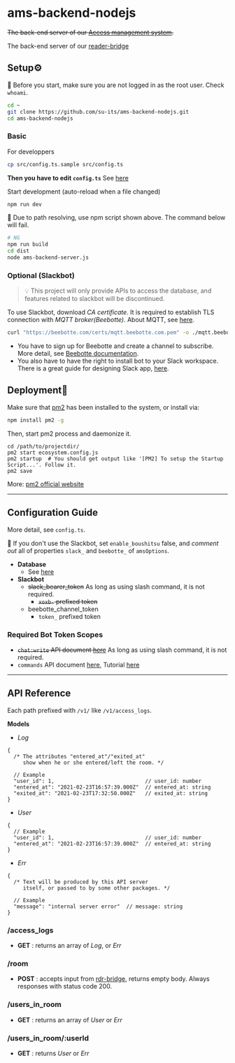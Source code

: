 # ams-backend-nodejs

~~The back-end server of our [Access management system](https://github.com/su-its/Access-management-system).~~

The back-end server of our [reader-bridge](https://github.com/su-its/rdr-bridge)

## Setup:gear:

:memo: Before you start, make sure you are not logged in as the root user. Check `whoami`.

```bash
cd ~
git clone https://github.com/su-its/ams-backend-nodejs.git
cd ams-backend-nodejs
```

### Basic

For developpers

```bash
cp src/config.ts.sample src/config.ts
```

**Then you have to edit `config.ts`** See [here](#Configuration-Guide)

Start development (auto-reload when a file changed)

```bash
npm run dev
```

:loudspeaker: Due to path resolving, use npm script shown above. The command below will fail.

```bash
# NG
npm run build
cd dist
node ams-backend-server.js
```

### Optional (Slackbot)

>:bulb: This project will only provide APIs to access the database, and features related to slackbot will be discontinued.

To use Slackbot, download *CA certificate*. It is required to establish TLS connection with *MQTT broker(Beebotte)*. About MQTT, see [here](https://beebotte.com/docs/mqtt).

```bash
curl "https://beebotte.com/certs/mqtt.beebotte.com.pem" -o ./mqtt.beebotte.com.pem
```

- You have to sign up for Beebotte and create a channel to subscribe. More detail, see [Beebotte documentation](https://beebotte.com/overview).
- You also have to have the right to install bot to your Slack workspace. There is a great guide for designing Slack app, [here](https://api.slack.com/start/overview#apps).

## Deployment:rocket:

Make sure that [pm2](https://github.com/Unitech/pm2) has been installed to the system, or install via:

```bash
npm install pm2 -g
```

Then, start pm2 process and daemonize it.

```
cd /path/to/projectdir/
pm2 start ecosystem.config.js
pm2 startup  # You should get output like '[PM2] To setup the Startup Script...'. Follow it.
pm2 save
```

More: [pm2 official website](https://pm2.keymetrics.io/)

---

## Configuration Guide

More detail, see `config.ts`.

:loudspeaker: If you don't use the Slackbot, set `enable_boushitsu` false, and *comment out* all of properties `slack_` and `beebotte_` of `amsOptions`.

- **Database**
  - See [here](https://github.com/mysqljs/mysql#connection-options)
- **Slackbot**
  - ~~slack_bearer_token~~ As long as using slash command, it is not required.
    - ~~`xoxb-` prefixed token~~
  - beebotte_channel_token
    - `token_` prefixed token

### Required Bot Token Scopes

- ~~`chat:write` API document [here](https://api.slack.com/scopes/chat:write)~~ As long as using slash command, it is not required.
- `commands` API document [here](https://api.slack.com/scopes/commands), Tutorial [here](https://api.slack.com/interactivity/slash-commands)

---

## API Reference

Each path prefixed with `/v1/` like `/v1/access_logs`.

**Models**
- *Log*

```json5
{
  /* The attributes "entered_at"/"exited_at"
     show when he or she entered/left the room. */

  // Example
  "user_id": 1,                             // user_id: number
  "entered_at": "2021-02-23T16:57:39.000Z"  // entered_at: string
  "exited_at": "2021-02-23T17:32:50.000Z"   // exited_at: string
}
```

- *User*

```json5
{
  // Example
  "user_id": 1,                             // user_id: number
  "entered_at": "2021-02-23T16:57:39.000Z"  // entered_at: string
}
```

- *Err*

```json5
{
  /* Text will be produced by this API server
     itself, or passed to by some other packages. */

  // Example
  "message": "internal server error"  // message: string
}
```

### /access_logs

- **GET** : returns an array of *Log*, or *Err*

### /room

- **POST** : accepts input from [rdr-bridge](https://github.com/su-its/rdr-bridge#%E3%82%A8%E3%83%B3%E3%83%89%E3%83%9D%E3%82%A4%E3%83%B3%E3%83%88%E3%81%B8%E9%80%81%E3%82%8Bjson), returns empty body. Always responses with status code 200.

### /users_in_room

- **GET** : returns an array of *User* or *Err*

### /users_in_room/:userId

- **GET** : returns *User* or *Err*
